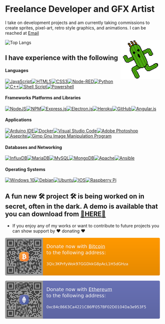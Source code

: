 # Freelance Developer and GFX Artist
I take on development projects and am currently taking commissions to create sprites, pixel-art, retro style graphics, and animations. I can be reached at [Email](mailto:HaroldPetersInskipp@gmail.com)

<img align="right" alt="GIF" height="128px" src="Cactuar.gif" />

![Top Langs](https://github-readme-stats.vercel.app/api/top-langs/?username=HaroldPetersInskipp&langs_count=5&theme=dark)

## I have experience with the following

#### Languages

[![JavaScript](https://img.shields.io/badge/javascript-%23323330.svg?style=for-the-badge&logo=javascript&logoColor=%23F7DF1E)](https://developer.mozilla.org/en-US/docs/Web/JavaScript)[![HTML5](https://img.shields.io/badge/html5-%23E34F26.svg?style=for-the-badge&logo=html5&logoColor=white)](https://developer.mozilla.org/en-US/docs/Web/HTML)[![CSS3](https://img.shields.io/badge/css3-%231572B6.svg?style=for-the-badge&logo=css3&logoColor=white)](https://developer.mozilla.org/en-US/docs/Web/CSS)[![Node-RED](https://img.shields.io/badge/Node--Red-8F0000?style=for-the-badge&logo=nodered&logoColor=white)](https://nodered.org/)[![Python](https://img.shields.io/badge/python-3670A0?style=for-the-badge&logo=python&logoColor=ffdd54)](https://www.python.org/)[![C++](https://img.shields.io/badge/C%2B%2B-00599C?style=for-the-badge&logo=c%2B%2B&logoColor=white)](https://cplusplus.com/reference/)[![Shell Script](https://img.shields.io/badge/shell_script-%23121011.svg?style=for-the-badge&logo=gnu-bash&logoColor=white)](https://www.shellscript.sh/)[![Powershell](https://img.shields.io/badge/Powershell-2CA5E0?style=for-the-badge&logo=powershell&logoColor=white)]([https://](https://learn.microsoft.com/en-us/powershell/))

#### Frameworks Platforms and Libraries

[![NodeJS](https://img.shields.io/badge/node.js-%2343853D.svg?style=for-the-badge&logo=node.js&logoColor=white)](https://nodejs.org/)[![NPM](https://img.shields.io/badge/NPM-%23000000.svg?style=for-the-badge&logo=npm&logoColor=white)](https://www.npmjs.com/~inskipp)[![Express.js](https://img.shields.io/badge/express.js-%23404d59.svg?style=for-the-badge&logo=express&logoColor=%2361DAFB)](https://github.com/expressjs/express)[![Electron.js](https://img.shields.io/badge/Electron-191970?style=for-the-badge&logo=Electron&logoColor=white)](https://www.electronjs.org/)[![Heroku](https://img.shields.io/badge/heroku-%23430098.svg?style=for-the-badge&logo=heroku&logoColor=white)](https://www.heroku.com/)[![GitHub](https://img.shields.io/badge/github-%23121011.svg?style=for-the-badge&logo=github&logoColor=white)](https://github.com/)[![Angular.js](https://img.shields.io/badge/angular.js-%23E23237.svg?style=for-the-badge&logo=angularjs&logoColor=white)](https://github.com/angular/angular.js)

#### Applications

[![Arduino IDE](https://img.shields.io/badge/Arduino_IDE-00979D?style=for-the-badge&logo=arduino&logoColor=white)](https://github.com/arduino/arduino-ide)[![Docker](https://img.shields.io/badge/docker-%230db7ed.svg?style=for-the-badge&logo=docker&logoColor=white)](https://docs.docker.com/)[![Visual Studio Code](https://img.shields.io/badge/VisualStudioCode-0078d7.svg?style=for-the-badge&logo=visual-studio-code&logoColor=white)](https://code.visualstudio.com/)[![Adobe Photoshop](https://img.shields.io/badge/adobephotoshop-%2331A8FF.svg?style=for-the-badge&logo=adobephotoshop&logoColor=white)](https://www.adobe.com/products/photoshop.html)[![Aseprite](https://img.shields.io/badge/Aseprite-FFFFFF?style=for-the-badge&logo=Aseprite&logoColor=#7D929E)](https://www.aseprite.org/)[![Gimp Gnu Image Manipulation Program](https://img.shields.io/badge/Gimp-657D8B?style=for-the-badge&logo=gimp&logoColor=FFFFFF)](https://www.gimp.org/)

#### Databases and Networking

[![InfluxDB](https://img.shields.io/badge/InfluxDB-22ADF6?style=for-the-badge&logo=InfluxDB&logoColor=white)](https://docs.influxdata.com/)[![MariaDB](https://img.shields.io/badge/MariaDB-003545?style=for-the-badge&logo=mariadb&logoColor=white)](https://mariadb.com/kb/)[![MySQL](https://img.shields.io/badge/mysql-%23005C84.svg?style=for-the-badge&logo=mysql&logoColor=white)](https://docs.oracle.com/en-us/iaas/mysql-database/)[![MongoDB](https://img.shields.io/badge/MongoDB-%234ea94b.svg?style=for-the-badge&logo=mongodb&logoColor=white)](https://www.mongodb.com/docs/)[![Apache](https://img.shields.io/badge/apache-%23D42029.svg?style=for-the-badge&logo=apache&logoColor=white)](https://httpd.apache.org/docs/current/)[![Ansible](https://img.shields.io/badge/ansible-%231A1918.svg?style=for-the-badge&logo=ansible&logoColor=white)](https://docs.ansible.com/ansible/latest/installation_guide/)

#### Operating Systems

[![Windows 10](https://img.shields.io/badge/Windows-0078D6?style=for-the-badge&logo=windows&logoColor=white)](https://www.microsoft.com/en-us/windows)[![Debian](https://img.shields.io/badge/Debian-D70A53?style=for-the-badge&logo=debian&logoColor=white)](https://www.debian.org/)[![Ubuntu](https://img.shields.io/badge/Ubuntu-E95420?style=for-the-badge&logo=ubuntu&logoColor=white)](https://ubuntu.com/)[![IOS](https://img.shields.io/badge/iOS-000000?style=for-the-badge&logo=ios&logoColor=white)](https://www.apple.com/ios/)[![Raspberry Pi](https://img.shields.io/badge/-RaspberryPi-C51A4A?style=for-the-badge&logo=Raspberry-Pi)](https://www.raspberrypi.com/software/operating-systems/)

## A fun new 🛠 project 🛠 is being worked on in secret, often in the dark. A demo is available that you can download from [📁HERE📁](https://github.com/HaroldPetersInskipp/GameDemo)

 - If you enjoy any of my works or want to contribute to future projects you can show support by ❤ donating ❤

[<img src="btc.svg">](https://en.cryptobadges.io/donate/3Qic3KPrFyWok97GGDkkG8pAcL1H5dGHza)


[<img src="eth.svg">](https://en.cryptobadges.io/badge/big/0xc84c8663Ca4221C86fF057BF02D0104Da3e953F5)
